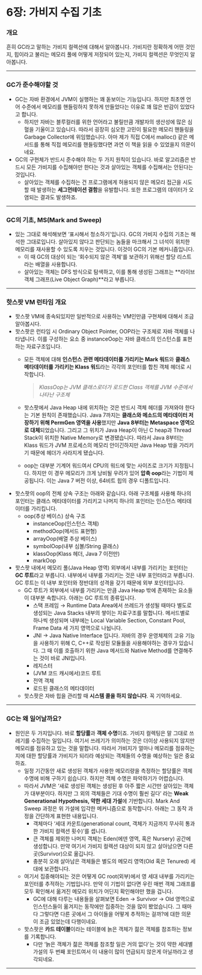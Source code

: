 # 6장: 가비지 수집 기초

### 개요

흔히 GC라고 말하는 가비지 컬렉션에 대해서 알아봅니다. 가비지란 정확하게 어떤 것인지, 힙이라고 불리는 메모리 풀에 어떻게 저장되어 있는지, 가비지 컬렉션은 무엇인지 알아봅니다.

---

### GC가 준수해야할 것

- GC는 자바 환경에서 JVM이 실행하는 꽤 돋보이는 기능입니다. 하지만 최초엔 언어 수준에서 메모리를 핸들링하지 못하게 만들었다는 이유로 꽤 많은 반감이 있었다고 합니다.
    - 하지만 자바는 블루컬러를 위한 언어라고 불릴만큼 개발자의 생산성에 많은 심혈을 기울이고 있습니다. 따라서 굉장히 심오한 고민이 필요한 메모리 핸들링을 Garbage Collector에 위임했습니다. 아마 제가 직접 C에서 malloc() 같은 메서드를 통해 직접 메모리를 핸들링했다면 과연 이 책을 읽을 수 있었을지 의문이네요.
- GC의 구현체가 반드시 준수해야 하는 두 가지 원칙이 있습니다. 바로 알고리즘은 반드시 모든 가비지를 수집해야만 한다는 것과 살아있는 객체를 수집해서는 안된다는 것입니다.
    - 살아있는 객체를 수집하는 건 프로그램에게 허용되지 않은 메모리 접근을 시도할 때 발생하는 **세그먼테이션 결함**을 유발합니다. 또한 프로그램의 데이터가 오염되는 결과도 발생하죠.

---

### GC의 기초, MS(Mark and Sweep)

- 있는 그대로 해석해보면 ‘표시해서 청소하기'입니다. GC의 가비지 수집의 기초는 해석한 그대로입니다. 살아있지 않다고 판단되는 놈들을 마크해서 그 녀석이 위치한 메모리를 재사용할 수 있도록 치우는 것입니다. 이것이 GC의 기본 메커니즘입니다.
    - 이 때 GC의 대상이 되는 ‘회수되지 않은 객체'를 보관하기 위해선 할당 리스트라는 배열을 사용합니다.
    - 살아있는 객체는 DFS 방식으로 탐색하고, 이를 통해 생성된 그래프는 **라이브 객체 그래프(Live Object Graph)**라고 부릅니다.

---

### 핫스팟 VM 런타임 개요

- 핫스팟 VM에 종속되있지만 일반적으로 사용하는 VM인만큼 구현체에 대해서 조금 알아봅시다.
- 핫스팟은 런타임 시 Ordinary Object Pointer, OOP라는 구조체로 자바 객체를 나타냅니다. 이를 구성하는 요소 중 instanceOop는 자바 클래스의 인스턴스를 표현하는 자료구조입니다.
    - 모든 객체에 대해 **인스턴스 관련 메타데이터를 가리키는 Mark 워드**와 **클래스 메타데이터를 가리키는 Klass 워드**라는 각각의 포인터를 합친 객체 헤더로 시작합니다.
        
        > *KlassOop는 JVM 클래스로더가 로드한 Class 객체를 JVM 수준에서 나타난 구조체*
        > 
    - 핫스팟에서 Java Heap 내에 위치하는 것은 반드시 객체 헤더를 가져와야 한다는 기본 원칙이 존재했습니다. Java 7까지는 **클래스와 메소드의 메타데이터 저장하기 위해 PermGen 영역을 사용**했지만 **Java 8부터는 Metaspace 영역으로 대체**되었습니다. 그리고 그 위치가 Java Heap이 아닌 C heap과 Thread Stack이 위치한 Native Memory로 변경됐습니다. 따라서 Java 8부터는 Klass 워드가 JVM 프로세스의 메모리 안이긴하지만 Java Heap 밖을 가리키기 때문에 헤더가 사라지게 됐습니다.
    - oop는 대부분 기계어 워드여서 CPU의 워드에 맞는 사이즈로 크기가 지정됩니다. 하지만 이 경우 메모리가 크게 낭비될 우려가 있어 **압축 oop**라는 기법이 제공됩니다. 이는 Java 7 버전 이상, 64비트 힙의 경우 디폴트입니다.
- 핫스팟의 oop의 전체 상속 구조는 아래와 같습니다. 아래 구조체를 사용해 하나의 포인터는 클래스 메타데이터를 가리키고 나머지 하나의 포인터는 인스턴스 메타데이터를 가리킵니다.
    - oop(추상 베이스) 상속 구조
        - instanceOop(인스턴스 객체)
        - methodOop(메서드 표현형)
        - arrayOop(배열 추상 베이스)
        - symbolOop(내부 심볼/String 클래스)
        - klassOop(Klass 헤더, Java 7 이전만)
        - markOop
- 핫스팟 내에서 메모리 풀(Java Heap 영역) 외부에서 내부를 가리키는 포인터는 **GC 루트**라고 부릅니다. 내부에서 내부를 가리키는 것은 내부 포인터라고 부릅니다. GC 루트는 이 내부 포인터와 정반대의 성격을 갖기 때문에 외부 포인터입니다.
    - GC 루트가 외부에서 내부를 가리키는 만큼 Java Heap 밖에 존재하는 요소들이 대부분 속합니다. 아래는 GC 루트의 종류입니다.
        - 스택 프레임 → Runtime Data Area에서 쓰레드가 생성될 때마다 별도로 생성되는 Java Stacks 내부의 쌓이는 자료구조를 말합니다. 메서드별로 하나씩 생성되며 내부에는 Local Variable Section, Constant Pool, Frame Data 세 가지 영역으로 나뉩니다.
        - JNI → Java Native Interface 입니다. 자바의 경우 운영체제의 고유 기능을 사용하기 위해 C, C++로 작성된 모듈들을 사용해야하는 경우가 있습니다. 그 때 이를 호출하기 위한 Java 메서드와 Native Method를 연결해주는 것이 바로 JNI입니다.
        - 레지스터
        - (JVM 코드 캐시에서)코드 루트
        - 전역 객체
        - 로드된 클래스의 메타데이터
    - 핫스팟은 자바 힙을 관리할 때 **시스템 콜을 하지 않습니다**. 꼭 기억하세요.

---

### GC는 왜 일어날까요?

- 원인은 두 가지입니다. 바로 **할당률**과 **객체 수명**이죠. 가비지 컬렉팅은 말 그대로 쓰레기를 수집하는 일입니다. 여기서 쓰레기가 의미하는 것은 더이상 사용되지 않지만 메모리를 점유하고 있는 것을 말합니다. 따라서 가비지가 얼마나 메모리를 점유하는지에 대한 할당률과 가비지가 되리라 예상되는 객체들의 수명을 예상하는 일은 중요하죠.
    - 일정 기간동안 새로 생성된 객체가 사용한 메모리량을 측정하는 할당률은 객체 수명에 비해 구하기 쉽습니다. 하지만 객체 수명은 파악하기가 어렵습니다.
    - 따라서 JVM은 ‘새로 생성된 객체는 생성된 후 아주 짧은 시간만 살아있는 객체가 대부분이다. 하지만 그 외의 객체들은 기대 수명이 훨씬 길다’ 라는 **Weak Generational Hypothesis, 약한 세대 가설**에 기반합니다. Mark And Sweep 과정은 위 가설에 입각한 메커니즘으로 동작합니다. 아래는 그 동작 과정을 간단하게 표현한 내용입니다.
        - 객체마다 ‘세대 카운트(generational count, 객체가 지금까지 무사히 통과한 가비지 컬렉션 횟수)’를 셉니다.
        - 큰 객체를 제외한 나머지 객체는 Eden(에덴 영역, 혹은 Nursery) 공간에 생성합니다. 만약 여기서 가비지 컬렉션 대상이 되지 않고 살아남으면 다른 곳(Survivor)으로 옮깁니다.
        - 충분히 오래 살아남은 객체들은 별도의 메모리 영역(Old 혹은 Tenured) 세대에 보관합니다.
    - 여기서 집중해야되는 것은 어떻게 GC root(외부)에서 영 세대 내부를 가리키는 포인터를 추적하는 기법입니다. 만약 이 기법이 없다면 우린 매번 객체 그래프를 모두 확인해서 옮겨진 메모리 위치가 어딘지 확인해야만 했을 겁니다.
        - GC에 대해 다루는 내용들을 살펴보면 Eden → Survivor → Old 영역으로 인스턴스들이 옮겨지는 동작에만 집중하는 것을 많이 봤었습니다. 그 때마다 그렇다면 다른 곳에서 그 아이들을 어떻게 추적하는 걸까?에 대한 의문이 조금 있었는데 다행이네요.
    - 핫스팟은 **카드 테이블**이라는 테이블에 늙은 객체가 젊은 객체를 참조하는 정보를 기록합니다.
        - 다만 ‘늙은 객체가 젊은 객체를 참조할 일은 거의 없다'는 것이 약한 세대별 가설의 두 번째 포인트여서 이 내용이 많이 언급되지 않은게 아닐까라고 생각되네요.

---